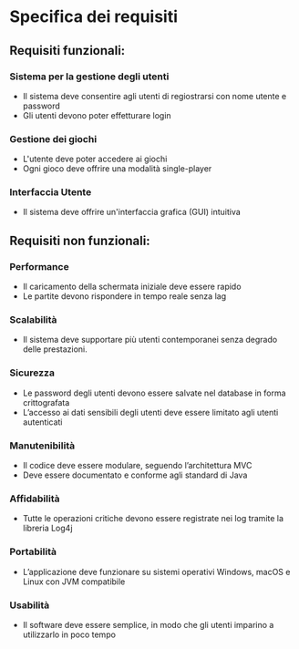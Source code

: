 # Specifica dei requisiti

##  Requisiti funzionali: 
### Sistema per la gestione degli utenti
- Il sistema deve consentire agli utenti di regiostrarsi con nome utente e password 
- Gli utenti devono poter effetturare login 
### Gestione dei giochi
- L'utente deve poter accedere ai giochi
- Ogni gioco deve offrire una modalità single-player
  
### Interfaccia Utente
- Il sistema deve offrire un'interfaccia grafica (GUI) intuitiva 
  

## Requisiti non funzionali:
### Performance
- Il caricamento della schermata iniziale deve essere rapido
- Le partite devono rispondere in tempo reale senza lag

### Scalabilità
-  Il sistema deve supportare più utenti contemporanei senza degrado delle prestazioni.

### Sicurezza
- Le password degli utenti devono essere salvate nel database in forma crittografata
- L’accesso ai dati sensibili degli utenti deve essere limitato agli utenti autenticati

### Manutenibilità
- Il codice deve essere modulare, seguendo l’architettura MVC
-  Deve essere documentato e conforme agli standard di Java

### Affidabilità
- Tutte le operazioni critiche devono essere registrate nei log tramite la libreria Log4j

### Portabilità
- L’applicazione deve funzionare su sistemi operativi Windows, macOS e Linux con JVM compatibile

### Usabilità
- Il software deve essere semplice, in modo che gli utenti imparino a utilizzarlo in poco tempo
